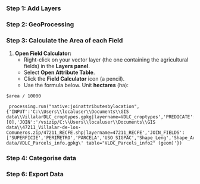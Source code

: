 ### Step 1: Add Layers

### Step 2: GeoProcessing

### Step 3: Calculate the Area of each Field
1. **Open Field Calculator:**
   - Right-click on your vector layer (the one containing the agricultural fields) in the **Layers panel**.
   - Select **Open Attribute Table**.
   - Click the **Field Calculator** icon (a pencil).
   - Use the formula below. Unit **hectares** (ha):  
  ```
  $area / 10000
  ```
```
 processing.run("native:joinattributesbylocation", {'INPUT':'C:\\Users\\localuser\\Documents\\GIS data\\VillalarDLC_croptypes.gpkg|layername=VDLC_croptypes','PREDICATE':[0],'JOIN':'/vsizip/C:\\Users\\localuser\\Documents\\GIS data\\47211_Villalar-de-los-Comuneros.zip/47211_RECFE.shp|layername=47211_RECFE','JOIN_FIELDS':['SUPERFICIE','PERIMETRO','PARCELA','USO_SIGPAC','Shape_Leng','Shape_Area'],'METHOD':0,'DISCARD_NONMATCHING':False,'PREFIX':'','OUTPUT':'ogr:dbname=\'C:/Users/localuser/Documents/GIS data/VDLC_Parcels_info.gpkg\' table="VLDC_Parcels_info2" (geom)'})
```
### Step 4: Categorise data

### Step 6: Export Data


